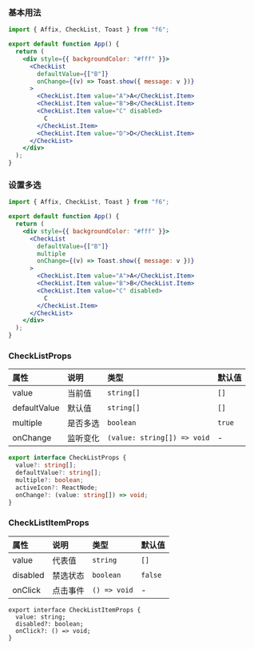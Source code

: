 <div class="block-panel"><h3>基本用法</h3>

```jsx
import { Affix, CheckList, Toast } from "f6";

export default function App() {
  return (
    <div style={{ backgroundColor: "#fff" }}>
      <CheckList
        defaultValue={["B"]}
        onChange={(v) => Toast.show({ message: v })}
      >
        <CheckList.Item value="A">A</CheckList.Item>
        <CheckList.Item value="B">B</CheckList.Item>
        <CheckList.Item value="C" disabled>
          C
        </CheckList.Item>
        <CheckList.Item value="D">D</CheckList.Item>
      </CheckList>
    </div>
  );
}
```
</div>

<div class="block-panel"><h3>设置多选</h3>

```jsx
import { Affix, CheckList, Toast } from "f6";

export default function App() {
  return (
    <div style={{ backgroundColor: "#fff" }}>
      <CheckList
        defaultValue={["B"]}
        multiple
        onChange={(v) => Toast.show({ message: v })}
      >
        <CheckList.Item value="A">A</CheckList.Item>
        <CheckList.Item value="B">B</CheckList.Item>
        <CheckList.Item value="C" disabled>
          C
        </CheckList.Item>
      </CheckList>
    </div>
  );
}
```
</div>

### CheckListProps

| 属性 | 说明 | 类型 | 默认值 |
| :-  | :- | :- | :- |
| value | 当前值 |  `string[]` | `[]` |
| defaultValue | 默认值 |  `string[]` | `[]` |
| multiple | 是否多选 | `boolean` | `true` |
| onChange | 监听变化 | `(value: string[]) => void` | - |

```ts
export interface CheckListProps {
  value?: string[];
  defaultValue?: string[];
  multiple?: boolean;
  activeIcon?: ReactNode;
  onChange?: (value: string[]) => void;
}
```

### CheckListItemProps

| 属性 | 说明 | 类型 | 默认值 |
| :-  | :- | :- | :- |
| value | 代表值 |  `string` | `[]` |
| disabled | 禁选状态 |  `boolean` | `false` |
| onClick | 点击事件 | `() => void` | - |

```tsx
export interface CheckListItemProps {
  value: string;
  disabled?: boolean;
  onClick?: () => void;
}
```